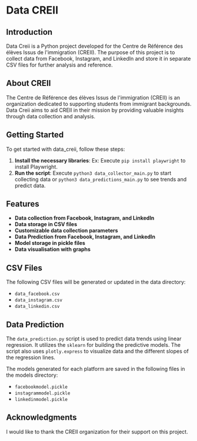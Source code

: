 # Data CREII

## Introduction

Data Creii is a Python project developed for the Centre de Référence des élèves Issus de l'immigration (CREII). The purpose of this project is to collect data from Facebook, Instagram, and LinkedIn and store it in separate CSV files for further analysis and reference.

## About CREII

The Centre de Référence des élèves Issus de l'immigration (CREII) is an organization dedicated to supporting students from immigrant backgrounds. Data Creii aims to aid CREII in their mission by providing valuable insights through data collection and analysis.

## Getting Started

To get started with data_creii, follow these steps:

1. **Install the necessary libraries**: Ex: Execute `pip install playwright` to install Playwright.
2. **Run the script**: Execute `python3 data_collector_main.py` to start collecting data or `python3 data_predictions_main.py` to see trends and predict data.

## Features

* **Data collection from Facebook, Instagram, and LinkedIn**
* **Data storage in CSV files**
* **Customizable data collection parameters**
* **Data Prediction from Facebook, Instagram, and LinkedIn**
* **Model storage in pickle files**
* **Data visualisation with graphs**

## CSV Files

The following CSV files will be generated or updated in the data directory:

* `data_facebook.csv`
* `data_instagram.csv`
* `data_linkedin.csv`

## Data Prediction

The `data_prediction.py` script is used to predict data trends using linear regression. It utilizes the `sklearn` for building the predictive models. The script also uses `plotly.express` to visualize data and the different slopes of the regression lines.

The models generated for each platform are saved in the following files in the models directory:

* `facebookmodel.pickle`
* `instagrammodel.pickle`
* `linkedinmodel.pickle`

## Acknowledgments

I would like to thank the CREII organization for their support on this project.
